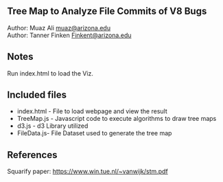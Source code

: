 Tree Map to Analyze File Commits of V8 Bugs
------------
Author: Muaz Ali [muaz@arizona.edu](mailto:muaz@arizona.edu)  
Author: Tanner Finken [Finkent@arizona.edu](mailto:finkent@arizona.edu)  

## Notes

Run index.html to load the Viz.


## Included files

* index.html - File to load webpage and view the result
* TreeMap.js     - Javascript code to execute algorithms to draw tree maps
* d3.js      - d3 Library utilized
* FileData.js- File Dataset used to generate the tree map


## References

Squarify paper: https://www.win.tue.nl/~vanwijk/stm.pdf

